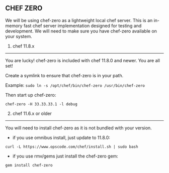 CHEF ZERO
---------

We will be using chef-zero as a lightweight local chef server. This is an in-memory fast chef server implementation designed for testing and development. We will need to make sure you have chef-zero available on your system.

1. chef 11.8.x
---------------

You are lucky! chef-zero is included with chef 11.8.0 and newer. You are all set!

Create a symlink to ensure that chef-zero is in your path.

Example:
`sudo ln -s /opt/chef/bin/chef-zero /usr/bin/chef-zero`

Then start up chef-zero:

`chef-zero -H 33.33.33.1 -l debug`


2. chef 11.6.x or older
-----------------------

You will need to install chef-zero as it is not bundled with your version. 

- if you use omnibus install, just update to 11.8.0:

`curl -L https://www.opscode.com/chef/install.sh | sudo bash`

- if you use rmv/gems just install the chef-zero gem:

`gem install chef-zero`
